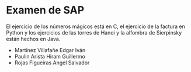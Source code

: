 # Examen de SAP
El ejercicio de los números mágicos está en C, el ejercicio de la factura en Python y los ejercicios de las torres de Hanoi y la alfombra de Sierpinsky están hechos en Java.
- Martínez Villafañe Edgar Iván
- Paulin Arista Hiram Guillermo
- Rojas Figueiras Angel Salvador
